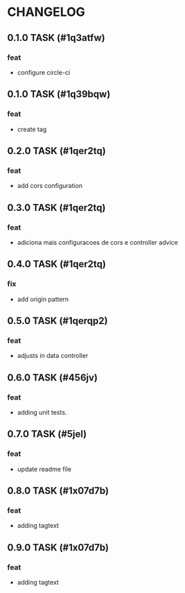 # CHANGELOG

## 0.1.0 TASK (#1q3atfw)
### feat
 - configure circle-ci
## 0.1.0 TASK (#1q39bqw)
### feat
 - create tag
## 0.2.0 TASK (#1qer2tq)
### feat
 - add cors configuration
## 0.3.0 TASK (#1qer2tq)
### feat
 - adiciona mais configuracoes de cors e controller advice
## 0.4.0 TASK (#1qer2tq)
### fix
 - add origin pattern
## 0.5.0 TASK (#1qerqp2)
### feat
 - adjusts in data controller
## 0.6.0 TASK (#456jv)
### feat
 - adding unit tests.
## 0.7.0 TASK (#5jel)
### feat
 - update readme file
## 0.8.0 TASK (#1x07d7b)
### feat
 - adding tagtext
## 0.9.0 TASK (#1x07d7b)
### feat
 - adding tagtext
